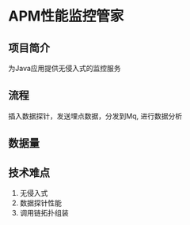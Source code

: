 # APM性能监控管家
## 项目简介
为Java应用提供无侵入式的监控服务
## 流程
插入数据探针，发送埋点数据，分发到Mq, 进行数据分析
## 数据量
## 技术难点
1.  无侵入式
2.  数据探针性能
3.  调用链拓扑组装